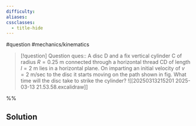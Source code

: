 ```yaml
---
difficulty: 
aliases: 
cssclasses:
  - title-hide
---
```

#question #mechanics/kinematics 

> [!question] Question 
> ques:: A disc D and a fix vertical cylinder C of radius $R=0.25 \text{ m}$ connected through a horizontal thread CD of length $l=2 \text{ m}$ lies in a horizontal plane. On imparting an initial velocity of $v=2 \text{ m/sec}$ to the disc it starts moving on the path shown in fig. What time will the disc take to strike the cylinder? ![[20250313215201 2025-03-13 21.53.58.excalidraw]]

%%
## Solution


